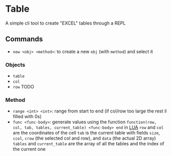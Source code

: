 # Table

A simple cli tool to create "EXCEL" tables through a REPL

## Commands
- `new <obj> <method>`: to create a new `obj` (with `method`) and select it

### Objects
- `table`
- `col`
- `row` TODO

### Method
- `range <int> <int>`: range from start to end (if col/row too large the rest il filled with 0s)
- `func <func-body>`: generate values using the function `function(row, col, tab, tables, current_table) <func-body> end` in [LUA](https://www.lua.org/)
    `row` and `col` are the coordinates of the cell
    `tab` is the current table with fields `size`, `ccol`, `crow` (the selected col and row), and `data` (the actual 2D array)
    `tables` and `current_table` are the array of all the tables and the index of the current one

